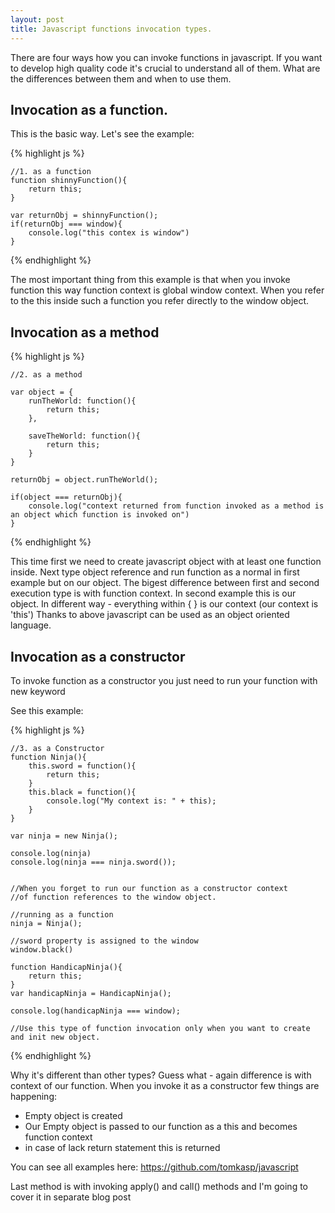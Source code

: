 ```yaml
---
layout: post
title: Javascript functions invocation types.
---
```


There are four ways how you can invoke functions in javascript. If you want to develop high quality code it's crucial to
understand all of them. What are the differences between them and when to use them.

## Invocation as a function.

This is the basic way. Let's see the example:

{% highlight js %}

    //1. as a function
    function shinnyFunction(){
        return this;
    }

    var returnObj = shinnyFunction();
    if(returnObj === window){
        console.log("this contex is window")
    }

{% endhighlight %}


The most important thing from this example is that when you invoke function this way function context is global window
context. When you refer to the this inside such a function you refer directly to the window object.

## Invocation as a method

{% highlight js %}

    //2. as a method

    var object = {
        runTheWorld: function(){
            return this;
        },

        saveTheWorld: function(){
            return this;
        }
    }

    returnObj = object.runTheWorld();

    if(object === returnObj){
        console.log("context returned from function invoked as a method is an object which function is invoked on")
    }

{% endhighlight %}


This time first we need to create javascript object with at least one function inside. Next type object reference and run
function as a normal in first example but on our object. The bigest difference between first and second execution type is
with function context. In second example this is our object. In different way - everything within { } is our context
(our context is 'this')
Thanks to above javascript can be used as an object oriented language.

## Invocation as a constructor

To invoke function as a constructor you just need to run your function with new keyword

See this example:

{% highlight js %}

    //3. as a Constructor
    function Ninja(){
        this.sword = function(){
            return this;
        }
        this.black = function(){
            console.log("My context is: " + this);
        }
    }

    var ninja = new Ninja();

    console.log(ninja)
    console.log(ninja === ninja.sword());


    //When you forget to run our function as a constructor context
    //of function references to the window object.

    //running as a function
    ninja = Ninja();

    //sword property is assigned to the window
    window.black()

    function HandicapNinja(){
        return this;
    }
    var handicapNinja = HandicapNinja();

    console.log(handicapNinja === window);

    //Use this type of function invocation only when you want to create and init new object.

{% endhighlight %}

Why it's different than other types? Guess what - again difference is with context of our function. When you
invoke it as a constructor few things are happening:
- Empty object is created
- Our Empty object is passed to our function as a this and becomes function context
- in case of lack return statement this is returned

You can see all examples here: https://github.com/tomkasp/javascript


Last method is with invoking apply() and call() methods and I'm going to cover it in separate blog post

